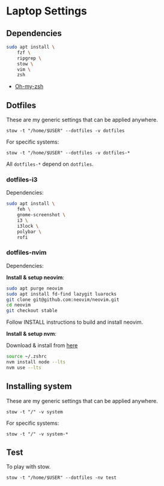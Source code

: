 # Laptop Settings

## Dependencies

```sh
sudo apt install \
    fzf \
    ripgrep \
    stow \
    vim \
    zsh
```

- [Oh-my-zsh](https://ohmyz.sh/)

## Dotfiles

These are my generic settings that can be applied anywhere.

`stow -t "/home/$USER" --dotfiles -v dotfiles`

For specific systems:

`stow -t "/home/$USER" --dotfiles -v dotfiles-*`

All `dotfiles-*` depend on `dotfiles`.

### dotfiles-i3

Dependencies:

```sh
sudo apt install \
    feh \
    gnome-screenshot \
    i3 \
    i3lock \
    polybar \
    rofi
```

### dotfiles-nvim

Dependencies:

**Install & setup neovim**:

```sh
sudo apt purge neovim
sudo apt install fd-find lazygit luarocks
git clone git@github.com:neovim/neovim.git
cd neovim
git checkout stable
```

Follow INSTALL instructions to build and install neovim.

**Install & setup nvm**:

Download & install from [here](https://github.com/nvm-sh/nvm?tab=readme-ov-file#installing-and-updating)

```sh
source ~/.zshrc
nvm install node --lts
nvm use --lts
```

## Installing system

These are my generic settings that can be applied anywhere.

`stow -t "/" -v system`

For specific systems:

`stow -t "/" -v system-*`

## Test

To play with stow.

`stow -t "/home/$USER" --dotfiles -nv test`
